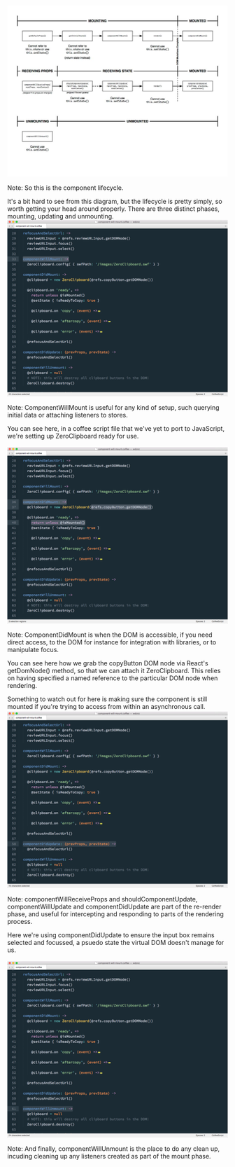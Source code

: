 ### Component Lifecycle

---

<img src="../../images/component-lifecycle.jpg" style="margin-top: -50px;" />

Note:
So this is the component lifecycle. 

It's a bit hard to see from this diagram, but the lifecycle is pretty simply, so worth getting your head around properly. There are three distinct phases, mounting, updating and unmounting.

There a few specific lifecycle methods we rely on regularly.

---

<a href="subl://open?url=file:///Users/vim/code/sketches/wdcnz-2015-react-tips-and-tricks/code-samples/component-will-mount.coffee"><img src="../../images/component-will-mount.png" style="margin-top: -60px; border: 0;" /></a>

Note:
ComponentWillMount is useful for any kind of setup, such querying initial data or attaching listeners to stores.

You can see here, in a coffee script file that we've yet to port to JavaScript, we're setting up ZeroClipboard ready for use. 

I'm not sure this is the best example, since this only needs to be done once per app, not per mount, so we could probably move this higher up the stack 

---

<a href="subl://open?url=file:///Users/vim/code/sketches/wdcnz-2015-react-tips-and-tricks/code-samples/component-will-mount.coffee"><img src="../../images/component-did-mount.png" style="margin-top: -60px; border: 0;" /></a>

Note:
ComponentDidMount is when the DOM is accessible, if you need direct access, to the DOM for instance for integration with libraries, or to manipulate focus.

You can see here how we grab the copyButton DOM node via React's getDomNode() method, so that we can attach it ZeroClipboard. This relies on having specified a named reference to the particular DOM node when rendering.

Something to watch out for here is making sure the component is still mounted if you're trying to access from within an asynchronous call. There's no guarantee in a single page app the user won't have navigated away.


---


<a href="subl://open?url=file:///Users/vim/code/sketches/wdcnz-2015-react-tips-and-tricks/code-samples/component-will-mount.coffee"><img src="../../images/component-did-update.png" style="margin-top: -60px; border: 0;" /></a>

Note:
componentWillReceiveProps and shouldComponentUpdate, componentWillUpdate and componentDidUpdate are part of the re-render phase, and useful for intercepting and responding to parts of the rendering process.

Here we're using componentDidUpdate to ensure the input box remains selected and focussed, a psuedo state the virtual DOM doesn't manage for us.

shouldComponentUpdate specifically is useful in tuning performance, as we'll see a bit later.

---

<a href="subl://open?url=file:///Users/vim/code/sketches/wdcnz-2015-react-tips-and-tricks/code-samples/component-will-unmount.coffee"><img src="../../images/component-will-unmount.png" style="margin-top: -60px; border: 0;" /></a>

Note:
And finally, componentWillUnmount is the place to do any clean up, incuding  cleaning up any listeners created as part of the mount phase.
